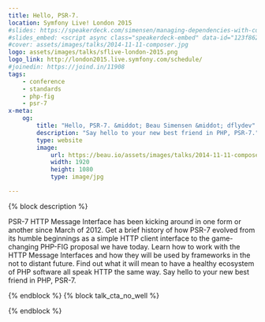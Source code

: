 ```yaml
---
title: Hello, PSR-7.
location: Symfony Live! London 2015
#slides: https://speakerdeck.com/simensen/managing-dependencies-with-composer-php-world-2014
#slides_embed: <script async class="speakerdeck-embed" data-id="123f86204bf401329b467e55d489251a" data-ratio="1.77777777777778" src="//speakerdeck.com/assets/embed.js"></script>
#cover: assets/images/talks/2014-11-11-composer.jpg
logo: assets/images/talks/sflive-london-2015.png
logo_link: http://london2015.live.symfony.com/schedule/
#joinedin: https://joind.in/11908
tags:
    - conference
    - standards
    - php-fig
    - psr-7
x-meta:
    og:
        title: "Hello, PSR-7. &middot; Beau Simensen &middot; dflydev"
        description: "Say hello to your new best friend in PHP, PSR-7."
        type: website
        image:
            url: https://beau.io/assets/images/talks/2014-11-11-composer.jpg
            width: 1920
            height: 1080
            type: image/jpg

---
```

{% block description %}

PSR-7 HTTP Message Interface has been kicking around in one form or another since March of 2012. Get a brief history of how PSR-7 evolved from its humble beginnings as a simple HTTP client interface to the game-changing PHP-FIG proposal we have today. Learn how to work with the HTTP Message Interfaces and how they will be used by frameworks in the not to distant future. Find out what it will mean to have a healthy ecosystem of PHP software all speak HTTP the same way. Say hello to your new best friend in PHP, PSR-7.

{% endblock %}
{% block talk_cta_no_well %}
<script src="https://app.convertkit.com/landing_pages/766.js?orient=horz&ref=beau.io-dpc-psr7"></script>
{% endblock  %}
